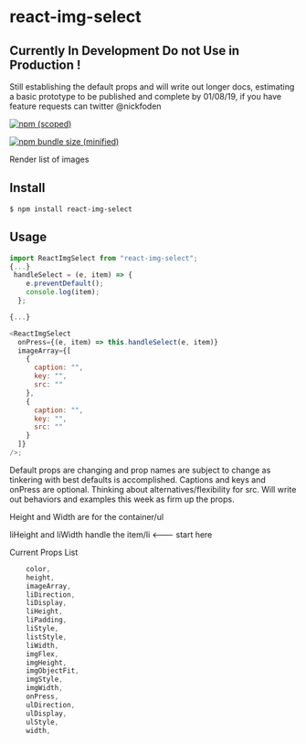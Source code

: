 # react-img-select

## Currently In Development Do not Use in Production !

Still establishing the default props and will write out longer docs, estimating a basic prototype to be published and complete by 01/08/19, if you have feature requests can twitter @nickfoden

[![npm (scoped)](https://img.shields.io/npm/v/react-img-select.svg)](https://www.npmjs.com/package/react-img-select)

[![npm bundle size (minified)](https://img.shields.io/bundlephobia/min/react-img-select.svg)](https://www.npmjs.com/package/react-img-select)

Render list of images

## Install

```
$ npm install react-img-select
```

## Usage

```js
import ReactImgSelect from "react-img-select";
{...}
 handleSelect = (e, item) => {
    e.preventDefault();
    console.log(item);
  };

{...}

<ReactImgSelect
  onPress={(e, item) => this.handleSelect(e, item)}
  imageArray={[
    {
      caption: "",
      key: "",
      src: ""
    },
    {
      caption: "",
      key: "",
      src: ""
    }
  ]}
/>;
```

Default props are changing and prop names are subject to change as tinkering with best defaults is accomplished. Captions and keys and onPress are optional. Thinking about alternatives/flexibility for src. Will write out behaviors and examples this week as firm up the props.

Height and Width are for the container/ul

liHeight and liWidth handle the item/li <--- start here

Current Props List

```js
    color,
    height,
    imageArray,
    liDirection,
    liDisplay,
    liHeight,
    liPadding,
    liStyle,
    listStyle,
    liWidth,
    imgFlex,
    imgHeight,
    imgObjectFit,
    imgStyle,
    imgWidth,
    onPress,
    ulDirection,
    ulDisplay,
    ulStyle,
    width,
```
